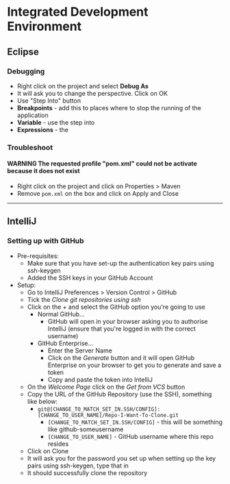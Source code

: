 # Integrated Development Environment

## Eclipse

### Debugging
* Right click on the project and select **Debug As**
* It will ask you to change the perspective. Click on OK
* Use "Step Into" button 
* **Breakpoints** - add this to places where to stop the running of the application
* **Variable** - use the step into
* **Expressions** - the

### Troubleshoot 

#### WARNING The requested profile "pom.xml" could not be activate because it does not exist
* Right click on the project and click on Properties > Maven 
* Remove `pom.xml` on the box and click on Apply and Close 

---

## IntelliJ

### Setting up with GitHub

* Pre-requisites: 
  * Make sure that you have set-up the authentication key pairs using ssh-keygen
  * Added the SSH keys in your GitHub Account
* Setup:
  * Go to IntelliJ Preferences > Version Control > GitHub
  * Tick the *Clone git repositories using ssh*
  * Click on the *+* and select the GitHub option you're going to use
    * Normal GitHub...
      * GitHub will open in your browser asking you to authorise IntelliJ (ensure that you're logged in with the correct username)
    * GitHub Enterprise...
      * Enter the Server Name
      * Click on the *Generate* button and it will open GitHub Enterprise on your browser to get you to generate and save a token
      * Copy and paste the token into IntelliJ
  * On the *Welcome Page* click on the *Get from VCS* button
  * Copy the URL of the GitHub Repository (use the SSH), something like below:
    * `git@[CHANGE_TO_MATCH_SET_IN.SSH/CONFIG]:[CHANGE_TO_USER_NAME]/Repo-I-Want-To-Clone.git`
      * `[CHANGE_TO_MATCH_SET_IN.SSH/CONFIG]` - this will be something like github-someusername
      * `[CHANGE_TO_USER_NAME]` - GitHub username where this repo resides
  * Click on Clone
  * It will ask you for the password you set up when setting up the key pairs using ssh-keygen, type that in
  * It should successfully clone the repository
